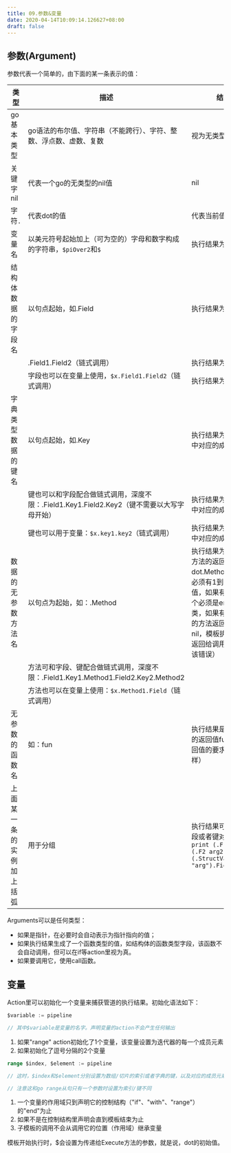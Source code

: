 ```yaml
---
title: 09.参数&变量
date: 2020-04-14T10:09:14.126627+08:00
draft: false
---
```


## 参数(Argument)

参数代表一个简单的，由下面的某一条表示的值：

|类型|描述|结果值
---|---|---
go基本类型| go语法的布尔值、字符串（不能跨行）、字符、整数、浮点数、虚数、复数|视为无类型字面常数
关键字nil|代表一个go的无类型的nil值|nil
字符`.`|代表dot的值|代表当前值
变量名|以美元符号起始加上（可为空的）字母和数字构成的字符串，`$piOver2`和`$`|执行结果为变量的值
结构体数据的字段名|以句点起始，如.Field|执行结果为字段的值
||.Field1.Field2（链式调用）|执行结果为字段的值
||字段也可以在变量上使用，`$x.Field1.Field2`（链式调用）|执行结果为字段的值
|字典类型数据的键名|以句点起始，如.Key|执行结果为该键在字典中对应的成员元素的值
||键也可以和字段配合做链式调用，深度不限：.Field1.Key1.Field2.Key2（键不需要以大写字母开始）|执行结果为该键在字典中对应的成员元素的值
||键也可以用于变量：`$x.key1.key2`（链式调用）|执行结果为该键在字典中对应的成员元素的值
数据的无参数方法名|以句点为起始，如：.Method| 执行结果为dot调用该方法的返回值，dot.Method()（该方法必须有1到2个返回值，如果有2个则后一个必须是error接口类，如果有2个返回值的方法返回的error非nil，模板执行会中断并返回给调用模板执行者该错误）
||方法可和字段、键配合做链式调用，深度不限：.Field1.Key1.Method1.Field2.Key2.Method2
||方法也可以在变量上使用：`$x.Method1.Field`（链式调用）
无参数的函数名|如：fun |执行结果是调用该函数的返回值fun()（对返回值的要求和方法一样）
上面某一条的实例加上括弧|用于分组|执行结果可以访问其字段或者键对应的值 `print (.F1 arg1) (.F2 arg2)(.StructValuedMethod "arg").Field`

Arguments可以是任何类型：

- 如果是指针，在必要时会自动表示为指针指向的值；
- 如果执行结果生成了一个函数类型的值，如结构体的函数类型字段，该函数不会自动调用，但可以在if等action里视为真。
- 如果要调用它，使用call函数。

## 变量

Action里可以初始化一个变量来捕获管道的执行结果。初始化语法如下：

```go
$variable := pipeline

// 其中$variable是变量的名字。声明变量的action不会产生任何输出
```

1. 如果"range" action初始化了1个变量，该变量设置为迭代器的每一个成员元素
2. 如果初始化了逗号分隔的2个变量

```go
range $index, $element := pipeline

// 这时，$index和$element分别设置为数组/切片的索引或者字典的键，以及对应的成员元素

// 注意这和go range从句只有一个参数时设置为索引/键不同
```

1. 一个变量的作用域只到声明它的控制结构（"if"、"with"、"range"）的"end"为止
2. 如果不是在控制结构里声明会直到模板结束为止
3. 子模板的调用不会从调用它的位置（作用域）继承变量

模板开始执行时，$会设置为传递给Execute方法的参数，就是说，dot的初始值。
